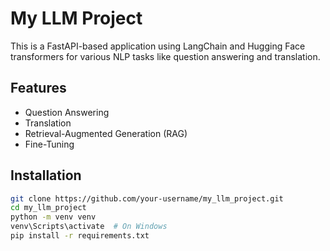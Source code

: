 # My LLM Project

This is a FastAPI-based application using LangChain and Hugging Face transformers for various NLP tasks like question answering and translation.

## Features
- Question Answering
- Translation
- Retrieval-Augmented Generation (RAG)
- Fine-Tuning

## Installation

```bash
git clone https://github.com/your-username/my_llm_project.git
cd my_llm_project
python -m venv venv
venv\Scripts\activate  # On Windows
pip install -r requirements.txt
